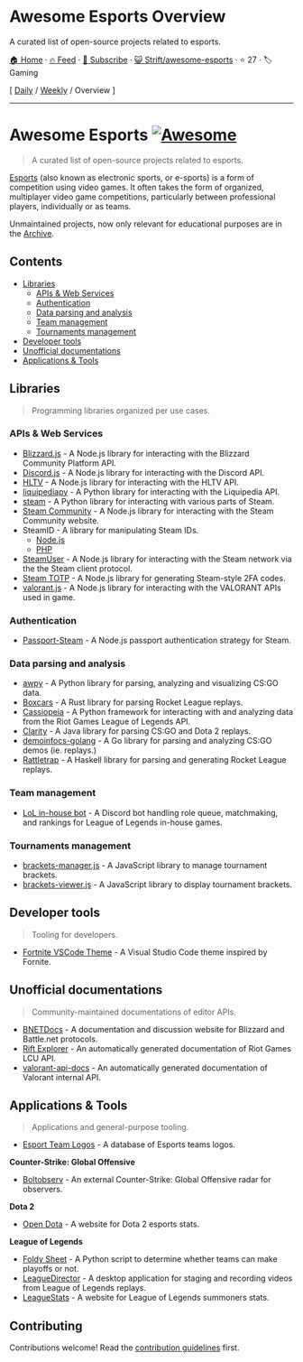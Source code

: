 # Awesome Esports Overview

A curated list of open-source projects related to esports.

[🏠 Home](/README.md) · [🔥 Feed](https://test.trackawesomelist.com/Strift/awesome-esports/feed.xml) · [📮 Subscribe](https://trackawesomelist.us17.list-manage.com/subscribe?u=d2f0117aa829c83a63ec63c2f&id=36a103854c) · [😺 Strift/awesome-esports](https://github.com/Strift/awesome-esports/blob/main/README.md) · ⭐ 27 · 🏷️ Gaming

[ [Daily](/content/Strift/awesome-esports/README.md) / [Weekly](/content/Strift/awesome-esports/week/README.md) / Overview ]

---

# Awesome Esports [![Awesome](https://awesome.re/badge.svg)](https://awesome.re)

> A curated list of open-source projects related to esports.

[Esports](https://en.wikipedia.org/wiki/Esports) (also known as electronic sports, or e-sports) is a form of competition using video games. It often takes the form of organized, multiplayer video game competitions, particularly between professional players, individually or as teams.

Unmaintained projects, now only relevant for educational purposes are in the [Archive](https://github.com/Strift/awesome-esports/blob/main/README.md/ARCHIVE.md).

## Contents

*   [Libraries](#libraries)
    *   [APIs & Web Services](#apis--web-services)
    *   [Authentication](#authentication)
    *   [Data parsing and analysis](#data-parsing-and-analysis)
    *   [Team management](#team-management)
    *   [Tournaments management](#tournaments-management)
*   [Developer tools](#developer-tools)
*   [Unofficial documentations](#unofficial-documentations)
*   [Applications & Tools](#applications--tools)

## Libraries

> Programming libraries organized per use cases.

### APIs & Web Services

*   [Blizzard.js](https://github.com/benweier/blizzard.js) - A Node.js library for interacting with the Blizzard Community Platform API.
*   [Discord.js](https://github.com/discordjs/discord.js) - A Node.js library for interacting with the Discord API.
*   [HLTV](https://github.com/gigobyte/HLTV) - A Node.js library for interacting with the HLTV API.
*   [liquipediapy](https://github.com/c00kie17/liquipediapy) - A Python library for interacting with the Liquipedia API.
*   [steam](https://github.com/ValvePython/steam/) - A Python library for interacting with various parts of Steam.
*   [Steam Community](https://github.com/DoctorMcKay/node-steamcommunity) - A Node.js library for interacting with the Steam Community website.
*   SteamID - A library for manipulating Steam IDs.
    *   [Node.js](https://github.com/DoctorMcKay/node-steamid)
    *   [PHP](https://github.com/DoctorMcKay/php-steamid)
*   [SteamUser](https://github.com/DoctorMcKay/node-steam-user) - A Node.js library for interacting with the Steam network via the the Steam client protocol.
*   [Steam TOTP](https://github.com/DoctorMcKay/node-steam-totp) - A Node.js library for generating Steam-style 2FA codes.
*   [valorant.js](https://github.com/liamcottle/valorant.js) - A Node.js library for interacting with the VALORANT APIs used in game.

### Authentication

*   [Passport-Steam](https://github.com/liamcurry/passport-steam) - A Node.js passport authentication strategy for Steam.

### Data parsing and analysis

*   [awpy](https://github.com/pnxenopoulos/awpy) - A Python library for parsing, analyzing and visualizing CS:GO data.
*   [Boxcars](https://github.com/nickbabcock/boxcars) - A Rust library for parsing Rocket League replays.
*   [Cassiopeia](https://github.com/meraki-analytics/cassiopeia) - A Python framework for interacting with and analyzing data from the Riot Games League of Legends API.
*   [Clarity](https://github.com/skadistats/clarity) - A Java library for parsing CS:GO and Dota 2 replays.
*   [demoinfocs-golang](https://github.com/markus-wa/demoinfocs-golang) - A Go library for parsing and analyzing CS:GO demos (ie. replays.)
*   [Rattletrap](https://github.com/tfausak/rattletrap) - A Haskell library for parsing and generating Rocket League replays.

### Team management

*   [LoL in-house bot](https://github.com/mrtolkien/inhouse_bot) - A Discord bot handling role queue, matchmaking, and rankings for League of Legends in-house games.

### Tournaments management

*   [brackets-manager.js](https://github.com/Drarig29/brackets-manager.js) - A JavaScript library to manage tournament brackets.
*   [brackets-viewer.js](https://github.com/Drarig29/brackets-viewer.js) - A JavaScript library to display tournament brackets.

## Developer tools

> Tooling for developers.

*   [Fortnite VSCode Theme](https://github.com/sdras/fortnite-vscode-theme) - A Visual Studio Code theme inspired by Fornite.

## Unofficial documentations

> Community-maintained documentations of editor APIs.

*   [BNETDocs](https://github.com/BNETDocs/bnetdocs-web) - A documentation and discussion website for Blizzard and Battle.net protocols.
*   [Rift Explorer](https://github.com/Pupix/rift-explorer) - An automatically generated documentation of Riot Games LCU API.
*   [valorant-api-docs](https://github.com/techchrism/valorant-api-docs) - An automatically generated documentation of Valorant internal API.

## Applications & Tools

> Applications and general-purpose tooling.

*   [Esport Team Logos](https://github.com/lootmarket/esport-team-logos) - A database of Esports teams logos.

**Counter-Strike: Global Offensive**

*   [Boltobserv](https://github.com/boltgolt/boltobserv) - An external Counter-Strike: Global Offensive radar for observers.

**Dota 2**

*   [Open Dota](https://github.com/odota/core) - A website for Dota 2 esports stats.

**League of Legends**

*   [Foldy Sheet](https://github.com/chhopsky/foldysheet) - A Python script to determine whether teams can make playoffs or not.
*   [LeagueDirector](https://github.com/RiotGames/leaguedirector) - A desktop application for staging and recording videos from League of Legends replays.
*   [LeagueStats](https://github.com/vkaelin/LeagueStats) - A website for League of Legends summoners stats.

## Contributing

Contributions welcome! Read the [contribution guidelines](https://github.com/Strift/awesome-esports/blob/main/README.md/CONTRIBUTING.md) first.

